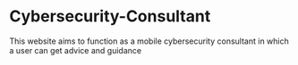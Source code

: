 # Cybersecurity-Consultant
This website aims to function as a mobile cybersecurity consultant in which a user can get advice and guidance 
